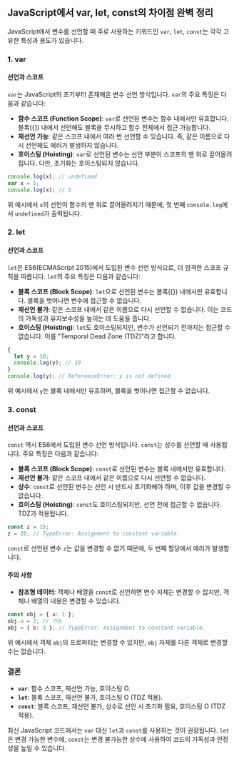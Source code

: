 ## JavaScript에서 var, let, const의 차이점 완벽 정리

JavaScript에서 변수를 선언할 때 주로 사용하는 키워드인 `var`, `let`, `const`는 각각 고유한 특성과 용도가 있습니다. 

### 1. var

#### 선언과 스코프
`var`는 JavaScript의 초기부터 존재해온 변수 선언 방식입니다. `var`의 주요 특징은 다음과 같습니다:

- **함수 스코프 (Function Scope)**: `var`로 선언된 변수는 함수 내에서만 유효합니다. 블록({}) 내에서 선언해도 블록을 무시하고 함수 전체에서 접근 가능합니다.
- **재선언 가능**: 같은 스코프 내에서 여러 번 선언할 수 있습니다. 즉, 같은 이름으로 다시 선언해도 에러가 발생하지 않습니다.
- **호이스팅 (Hoisting)**: `var`로 선언된 변수는 선언 부분이 스코프의 맨 위로 끌어올려집니다. 다만, 초기화는 호이스팅되지 않습니다.

```javascript
console.log(x); // undefined
var x = 5;
console.log(x); // 5
```

위 예시에서 `x`의 선언이 함수의 맨 위로 끌어올려지기 때문에, 첫 번째 `console.log`에서 `undefined`가 출력됩니다.

### 2. let

#### 선언과 스코프
`let`은 ES6(ECMAScript 2015)에서 도입된 변수 선언 방식으로, 더 엄격한 스코프 규칙을 따릅니다. `let`의 주요 특징은 다음과 같습니다:

- **블록 스코프 (Block Scope)**: `let`으로 선언된 변수는 블록({}) 내에서만 유효합니다. 블록을 벗어나면 변수에 접근할 수 없습니다.
- **재선언 불가**: 같은 스코프 내에서 같은 이름으로 다시 선언할 수 없습니다. 이는 코드의 가독성과 유지보수성을 높이는 데 도움을 줍니다.
- **호이스팅 (Hoisting)**: `let`도 호이스팅되지만, 변수가 선언되기 전까지는 접근할 수 없습니다. 이를 "Temporal Dead Zone (TDZ)"라고 합니다.

```javascript
{
  let y = 10;
  console.log(y); // 10
}
console.log(y); // ReferenceError: y is not defined
```

위 예시에서 `y`는 블록 내에서만 유효하며, 블록을 벗어나면 접근할 수 없습니다.

### 3. const

#### 선언과 스코프
`const` 역시 ES6에서 도입된 변수 선언 방식입니다. `const`는 상수를 선언할 때 사용됩니다. 주요 특징은 다음과 같습니다:

- **블록 스코프 (Block Scope)**: `const`로 선언된 변수는 블록 내에서만 유효합니다.
- **재선언 불가**: 같은 스코프 내에서 같은 이름으로 다시 선언할 수 없습니다.
- **상수**: `const`로 선언된 변수는 선언 시 반드시 초기화해야 하며, 이후 값을 변경할 수 없습니다.
- **호이스팅 (Hoisting)**: `const`도 호이스팅되지만, 선언 전에 접근할 수 없습니다. TDZ가 적용됩니다.

```javascript
const z = 15;
z = 20; // TypeError: Assignment to constant variable.
```

`const`로 선언된 변수 `z`는 값을 변경할 수 없기 때문에, 두 번째 할당에서 에러가 발생합니다.

#### 주의 사항
- **참조형 데이터**: 객체나 배열을 `const`로 선언하면 변수 자체는 변경할 수 없지만, 객체나 배열의 내용은 변경할 수 있습니다.

```javascript
const obj = { a: 1 };
obj.a = 2; // 가능
obj = { b: 3 }; // TypeError: Assignment to constant variable.
```

위 예시에서 객체 `obj`의 프로퍼티는 변경할 수 있지만, `obj` 자체를 다른 객체로 변경할 수는 없습니다.

### 결론
- **`var`**: 함수 스코프, 재선언 가능, 호이스팅 O.
- **`let`**: 블록 스코프, 재선언 불가, 호이스팅 O (TDZ 적용).
- **`const`**: 블록 스코프, 재선언 불가, 상수로 선언 시 초기화 필요, 호이스팅 O (TDZ 적용).

최신 JavaScript 코드에서는 `var` 대신 `let`과 `const`를 사용하는 것이 권장됩니다. `let`은 변경 가능한 변수에, `const`는 변경 불가능한 상수에 사용하여 코드의 가독성과 안정성을 높일 수 있습니다.
